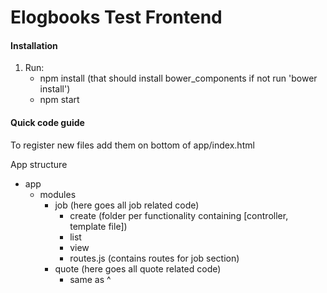 # Elogbooks Test Frontend

#### Installation
1. Run: 
    - npm install (that should install bower_components if not run 'bower install')
    - npm start

#### Quick code guide
To register new files add them on bottom of app/index.html

App structure
* app
    * modules
        * job (here goes all job related code)
            * create (folder per functionality containing [controller, template file])
            * list
            * view
            * routes.js (contains routes for job section)
        * quote (here goes all quote related code)
            * same as ^